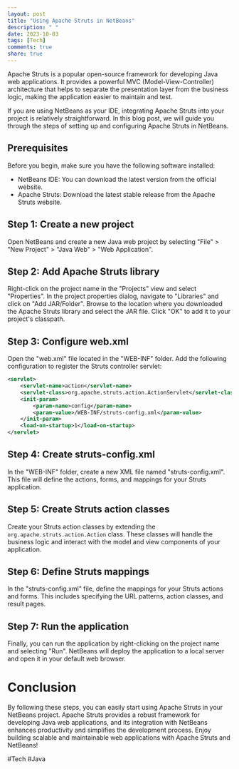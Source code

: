 ```yaml
---
layout: post
title: "Using Apache Struts in NetBeans"
description: " "
date: 2023-10-03
tags: [Tech]
comments: true
share: true
---
```


Apache Struts is a popular open-source framework for developing Java web applications. It provides a powerful MVC (Model-View-Controller) architecture that helps to separate the presentation layer from the business logic, making the application easier to maintain and test.

If you are using NetBeans as your IDE, integrating Apache Struts into your project is relatively straightforward. In this blog post, we will guide you through the steps of setting up and configuring Apache Struts in NetBeans.

## Prerequisites
Before you begin, make sure you have the following software installed:

- NetBeans IDE: You can download the latest version from the official website.
- Apache Struts: Download the latest stable release from the Apache Struts website.

## Step 1: Create a new project
Open NetBeans and create a new Java web project by selecting "File" > "New Project" > "Java Web" > "Web Application".

## Step 2: Add Apache Struts library
Right-click on the project name in the "Projects" view and select "Properties". In the project properties dialog, navigate to "Libraries" and click on "Add JAR/Folder". Browse to the location where you downloaded the Apache Struts library and select the JAR file. Click "OK" to add it to your project's classpath.

## Step 3: Configure web.xml
Open the "web.xml" file located in the "WEB-INF" folder. Add the following configuration to register the Struts controller servlet:

```xml
<servlet>
    <servlet-name>action</servlet-name>
    <servlet-class>org.apache.struts.action.ActionServlet</servlet-class>
    <init-param>
        <param-name>config</param-name>
        <param-value>/WEB-INF/struts-config.xml</param-value>
    </init-param>
    <load-on-startup>1</load-on-startup>
</servlet>
```

## Step 4: Create struts-config.xml
In the "WEB-INF" folder, create a new XML file named "struts-config.xml". This file will define the actions, forms, and mappings for your Struts application.

## Step 5: Create Struts action classes
Create your Struts action classes by extending the `org.apache.struts.action.Action` class. These classes will handle the business logic and interact with the model and view components of your application.

## Step 6: Define Struts mappings
In the "struts-config.xml" file, define the mappings for your Struts actions and forms. This includes specifying the URL patterns, action classes, and result pages.

## Step 7: Run the application
Finally, you can run the application by right-clicking on the project name and selecting "Run". NetBeans will deploy the application to a local server and open it in your default web browser.

# Conclusion
By following these steps, you can easily start using Apache Struts in your NetBeans project. Apache Struts provides a robust framework for developing Java web applications, and its integration with NetBeans enhances productivity and simplifies the development process. Enjoy building scalable and maintainable web applications with Apache Struts and NetBeans!

#Tech #Java